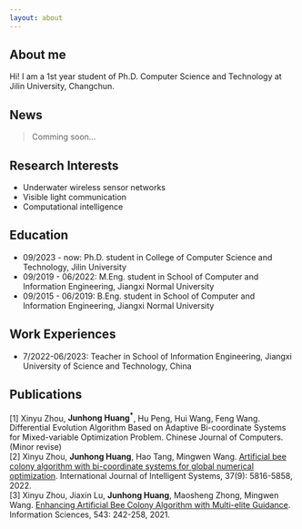 ```yaml
---
layout: about 
---
```


## About me

Hi! I am a 1st year student of Ph.D. Computer Science and Technology at Jilin University, Changchun. 

## News

> Comming soon...

## Research Interests

 * Underwater wireless sensor networks
 * Visible light communication
 * Computational intelligence

## Education

 * 09/2023 - now: Ph.D. student in College of Computer Science and Technology, Jilin University
 * 09/2019 - 06/2022: M.Eng. student in School of Computer and Information Engineering, Jiangxi Normal University
 * 09/2015 - 06/2019: B.Eng. student in School of Computer and Information Engineering, Jiangxi Normal University

## Work Experiences

 * 7/2022-06/2023: Teacher in School of Information Engineering, Jiangxi University of Science and Technology, China

## Publications

[1] Xinyu Zhou, **Junhong Huang<sup>*</sup>**, Hu Peng, Hui Wang, Feng Wang. Differential Evolution Algorithm Based on Adaptive Bi-coordinate Systems for Mixed-variable Optimization Problem. Chinese Journal of Computers. (Minor revise) \
[2] Xinyu Zhou, **Junhong Huang**, Hao Tang, Mingwen Wang. [Artificial bee colony algorithm with bi-coordinate systems for global numerical optimization](https://onlinelibrary.wiley.com/doi/10.1002/int.22816). International Journal of Intelligent Systems, 37(9): 5816-5858, 2022. \
[3] Xinyu Zhou, Jiaxin Lu, **Junhong Huang**, Maosheng Zhong, Mingwen Wang. [Enhancing Artificial Bee Colony Algorithm with Multi-elite Guidance](https://www.sciencedirect.com/science/article/pii/S0020025520307003). Information Sciences, 543: 242-258, 2021.
